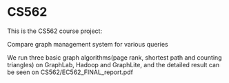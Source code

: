 # CS562
This is the CS562 course project:

Compare graph management system for various queries


We run three basic graph algorithms(page rank, shortest path and counting triangles) on GraphLab, Hadoop and GraphLite, and the detailed result can be seen on CS562/EC562_FINAL_report.pdf
